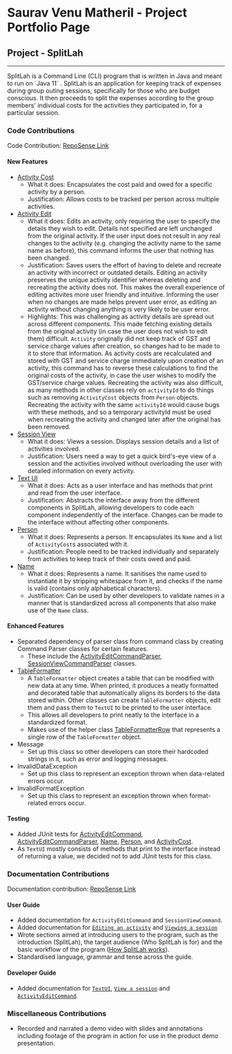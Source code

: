 # Saurav Venu Matheril - Project Portfolio Page

## Project - SplitLah
<hr>
SplitLah is a Command Line (CLI) program that is written in Java and meant to run on `Java 11` . SplitLah is an 
application for keeping track of expenses during group outing sessions, specifically for those 
who are budget conscious. It then proceeds to split the expenses according to the group members' individual costs for 
the activities they participated in, for a particular session.

### Code Contributions
Code Contribution: [RepoSense Link](https://nus-cs2113-ay2122s2.github.io/tp-dashboard/?search=&sort=totalCommits%20dsc&sortWithin=title&timeframe=commit&mergegroup=&groupSelect=groupByRepos&breakdown=true&checkedFileTypes=docs~functional-code~test-code~other&since=2022-02-18&tabOpen=true&tabType=authorship&tabAuthor=matheril&tabRepo=AY2122S2-CS2113T-T10-1%2Ftp%5Bmaster%5D&authorshipIsMergeGroup=false&authorshipFileTypes=docs~functional-code~test-code~other&authorshipIsBinaryFileTypeChecked=false)

#### New Features
* [Activity Cost](https://github.com/AY2122S2-CS2113T-T10-1/tp/blob/master/src/main/java/seedu/splitlah/data/ActivityCost.java)
    * What it does: Encapsulates the cost paid and owed for a specific activity by a person.
    * Justification: Allows costs to be tracked per person across multiple activities.
* [Activity Edit](https://github.com/AY2122S2-CS2113T-T10-1/tp/blob/master/src/main/java/seedu/splitlah/command/ActivityEditCommand.java)
    * What it does: Edits an activity, only requiring the user to specify the details they wish to edit. Details not specified
      are left unchanged from the original activity. If the user input does not result in any real changes to the activity (e.g. changing
      the activity name to the same name as before), this command informs the user that nothing has been changed. 
    * Justification: Saves users the effort of having to delete and recreate an activity with incorrect or outdated details. 
      Editing an activity preserves the unique activity identifier whereas deleting and recreating the activity does not. This makes the
      overall experience of editing activites more user friendly and intuitive.
      Informing the user when no changes are made helps prevent user error, as editing an activity without changing anything is 
      very likely to be user error.
    * Highlights: This was challenging as activity details are spread out across different components. This made fetching existing details from
      the original activity (in case the user does not wish to edit them) difficult.
      `Activity` originally did not keep track of GST and service charge values after creation, so changes had to be made to it to store that information.
      As activity costs are recalculated and stored with GST and service charge immediately upon creation of an activity, this command
      has to reverse these calculations to find the original costs of the activity, in case the user wishes to modify 
      the GST/service charge values.
      Recreating the activity was also difficult, as many methods in other classes rely on `activityId` to do things such as removing
      `ActivityCost` objects from `Person` objects. Recreating the activity with the same `activityId` would cause bugs with these
      methods, and so a temporary activityId must be used when recreating the activity and changed later after the original has been removed.
* [Session View](https://github.com/AY2122S2-CS2113T-T10-1/tp/blob/master/src/main/java/seedu/splitlah/command/SessionViewCommand.java)
    * What it does: Views a session. Displays session details and a list of activities involved.
    * Justification: Users need a way to get a quick bird's-eye view of a session and the activities involved without 
      overloading the user with detailed information on every activity.
* [Text UI](https://github.com/AY2122S2-CS2113T-T10-1/tp/blob/master/src/main/java/seedu/splitlah/ui/TextUI.java)
    * What it does: Acts as a user interface and has methods that print and read from the user interface.
    * Justification: Abstracts the interface away from the different components in SplitLah, allowing developers to code
      each component independently of the interface. Changes can be made to the interface without affecting other components.
* [Person](https://github.com/AY2122S2-CS2113T-T10-1/tp/blob/master/src/main/java/seedu/splitlah/data/Person.java)
    * What it does: Represents a person. It encapsulates its `Name` and a list of `ActivityCost`s associated with it.
    * Justification: People need to be tracked individually and separately from activities to keep track of their costs owed
      and paid. 
* [Name](https://github.com/AY2122S2-CS2113T-T10-1/tp/blob/master/src/main/java/seedu/splitlah/data/Name.java)
    * What it does: Represents a name. It sanitises the name used to instantiate it by stripping whitespace from it, and
      checks if the name is valid (contains only alphabetical characters).
    * Justification: Can be used by other developers to validate names in a manner that is standardized across all components
      that also make use of the `Name` class.
     
#### Enhanced Features
* Separated dependency of parser class from command class by creating Command Parser classes for certain features.
    * These include the [ActivityEditCommandParser](https://github.com/AY2122S2-CS2113T-T10-1/tp/blob/master/src/main/java/seedu/splitlah/parser/commandparser/ActivityEditCommandParser.java),
      [SessionViewCommandParser](https://github.com/AY2122S2-CS2113T-T10-1/tp/blob/master/src/main/java/seedu/splitlah/parser/commandparser/SessionViewCommandParser.java) classes.
* [TableFormatter](https://github.com/AY2122S2-CS2113T-T10-1/tp/blob/master/src/main/java/seedu/splitlah/ui/TableFormatter.java)
    * A `TableFormatter` object creates a table that can be modified with new data at any time. When printed, it
      produces a neatly formatted and decorated table that automatically aligns its borders to the data stored within.
      Other classes can create `TableFormatter` objects, edit them and pass them to `TextUI` to be printed to the user 
      interface.
    * This allows all developers to print neatly to the interface in a standardized format.
    * Makes use of the helper class [TableFormatterRow](https://github.com/AY2122S2-CS2113T-T10-1/tp/blob/master/src/main/java/seedu/splitlah/ui/TableFormatterRow.java) that represents
      a single row of the `TableFormatter` object.
* Message
    * Set up this class so other developers can store their hardcoded strings in it, such as error and logging messages.
* InvalidDataException
    * Set up this class to represent an exception thrown when data-related errors occur.
* InvalidFormatException
    * Set up this class to represent an exception thrown when format-related errors occur.

#### Testing
* Added JUnit tests for [ActivityEditCommand](https://github.com/AY2122S2-CS2113T-T10-1/tp/blob/master/src/main/java/seedu/splitlah/command/ActivityEditCommand.java),
  [ActivityEditCommandParser](https://github.com/AY2122S2-CS2113T-T10-1/tp/blob/master/src/main/java/seedu/splitlah/parser/commandparser/ActivityEditCommandParser.java),
  [Name](https://github.com/AY2122S2-CS2113T-T10-1/tp/blob/master/src/main/java/seedu/splitlah/data/Name.java),
  [Person](https://github.com/AY2122S2-CS2113T-T10-1/tp/blob/master/src/main/java/seedu/splitlah/data/Person.java),
  and [ActivityCost](https://github.com/AY2122S2-CS2113T-T10-1/tp/blob/master/src/main/java/seedu/splitlah/data/ActivityCost.java).
* As `TextUI` mostly consists of methods that print to the interface instead of returning a value, we decided not to add JUnit tests for this 
  class.
 
### Documentation Contributions
Documentation contribution: [RepoSense Link](https://nus-cs2113-ay2122s2.github.io/tp-dashboard/?search=&sort=totalCommits%20dsc&sortWithin=title&timeframe=commit&mergegroup=&groupSelect=groupByRepos&breakdown=true&checkedFileTypes=docs~functional-code~test-code~other&since=2022-02-18&tabOpen=true&tabType=authorship&tabAuthor=matheril&tabRepo=AY2122S2-CS2113T-T10-1%2Ftp%5Bmaster%5D&authorshipIsMergeGroup=false&authorshipFileTypes=docs&authorshipIsBinaryFileTypeChecked=false)

#### User Guide
* Added documentation for `ActivityEditCommand` and `SessionViewCommand`.
* Added documentation for [`Editing an activity`](https://github.com/AY2122S2-CS2113T-T10-1/tp/blob/master/docs/UserGuide.md#editing-an-activity-activity-edit)
  and [`Viewing a session`](https://github.com/AY2122S2-CS2113T-T10-1/tp/blob/master/docs/UserGuide.md#viewing-a-session--session-view) 
* Wrote sections aimed at introducing users to the program, such as the introduction (SplitLah), the target audience
  (Who SplitLah is for) and the basic workflow of the program ([How SplitLah works](https://github.com/AY2122S2-CS2113T-T10-1/tp/blob/master/docs/UserGuide.md#how-splitlah-works)).
* Standardised language, grammar and tense across the guide.
 
#### Developer Guide
* Added documentation for [`TextUI`](https://github.com/AY2122S2-CS2113T-T10-1/tp/blob/master/docs/DeveloperGuide.md#textui-component),
  [`View a session`](https://github.com/AY2122S2-CS2113T-T10-1/tp/blob/master/docs/DeveloperGuide.md#view-a-session)
  and [`ActivityEditCommand`](https://github.com/AY2122S2-CS2113T-T10-1/tp/blob/master/docs/DeveloperGuide.md#edit-an-activity).

### Miscellaneous Contributions
* Recorded and narrated a demo video with slides and annotations including footage of the program in action for use
  in the product demo presentation.
